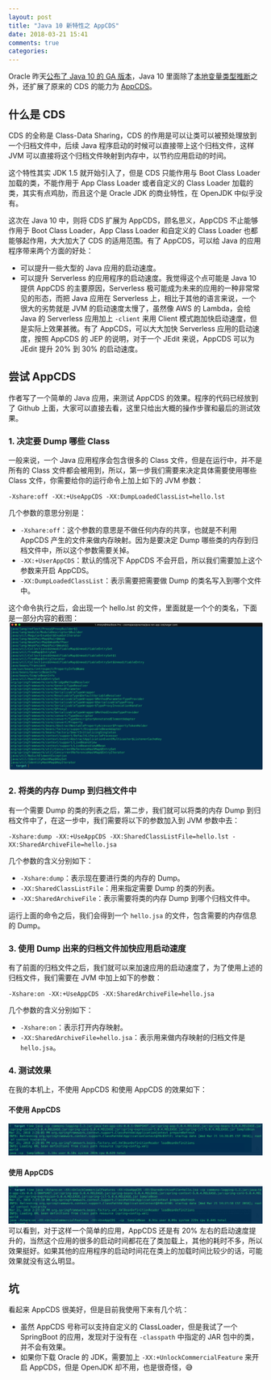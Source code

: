 ```yaml
---
layout: post
title: "Java 10 新特性之 AppCDS"
date: 2018-03-21 15:41
comments: true
categories: 
---
```


Oracle 昨天[公布了 Java 10 的 GA 版本](https://www.oracle.com/corporate/pressrelease/Java-10-032018.html)，Java 10 里面除了[本地变量类型推断](http://openjdk.java.net/jeps/286)之外，还扩展了原来的 CDS 的能力为 [AppCDS](http://openjdk.java.net/jeps/310)。

## 什么是 CDS
CDS 的全称是 Class-Data Sharing，CDS 的作用是可以让类可以被预处理放到一个归档文件中，后续 Java 程序启动的时候可以直接带上这个归档文件，这样  JVM 可以直接将这个归档文件映射到内存中，以节约应用启动的时间。

这个特性其实 JDK 1.5 就开始引入了，但是 CDS 只能作用与 Boot Class Loader 加载的类，不能作用于 App Class Loader 或者自定义的 Class Loader 加载的类，其实有点鸡肋，而且这个是 Oracle JDK 的商业特性，在 OpenJDK 中似乎没有。

这次在 Java 10 中，则将 CDS 扩展为 AppCDS，顾名思义，AppCDS 不止能够作用于 Boot Class Loader，App Class Loader 和自定义的 Class Loader 也都能够起作用，大大加大了 CDS 的适用范围。有了 AppCDS，可以给 Java 的应用程序带来两个方面的好处：

* 可以提升一些大型的 Java 应用的启动速度。
* 可以提升 Serverless 的应用程序的启动速度。我觉得这个点可能是 Java 10 提供 AppCDS 的主要原因，Serverless 极可能成为未来的应用的一种非常常见的形态，而把 Java 应用在 Serverless 上，相比于其他的语言来说，一个很大的劣势就是 JVM 的启动速度太慢了，虽然像 AWS 的 Lambda，会给 Java 的 Serverless 应用加上 `-client` 来用 Client 模式跑加快启动速度，但是实际上效果甚微。有了 AppCDS，可以大大加快 Serverless 应用的启动速度，按照 AppCDS 的 JEP 的说明，对于一个 JEdit 来说，AppCDS 可以为 JEdit 提升 20% 到 30% 的启动速度。

## 尝试 AppCDS
作者写了一个简单的 Java 应用，来测试 AppCDS 的效果。程序的代码已经放到了 Github 上面，大家可以直接去看，这里只给出大概的操作步骤和最后的测试效果。

### 1. 决定要 Dump 哪些 Class
一般来说，一个 Java 应用程序会包含很多的 Class 文件，但是在运行中，并不是所有的 Class 文件都会被用到，所以，第一步我们需要来决定具体需要使用哪些 Class 文件，你需要给你的运行命令上加上如下的 JVM 参数：

```
-Xshare:off -XX:+UseAppCDS -XX:DumpLoadedClassList=hello.lst
```

几个参数的意思分别是：
* `-Xshare:off`：这个参数的意思是不做任何内存的共享，也就是不利用 AppCDS 产生的文件来做内存映射。因为是要决定 Dump 哪些类的内存到归档文件中，所以这个参数需要关掉。
* `-XX:+UserAppCDS`：默认的情况下 AppCDS 不会开启，所以我们需要加上这个参数来开启 AppCDS。
* `-XX:DumpLoadedClassList`：表示需要把需要做 Dump 的类名写入到哪个文件中。

这个命令执行之后，会出现一个 hello.lst 的文件，里面就是一个个的类名，下面是一部分内容的截图：
![](/images/app_cds_dump_file_list.png)

### 2. 将类的内存 Dump 到归档文件中
有一个需要 Dump 的类的列表之后，第二步，我们就可以将类的内存 Dump 到归档文件中了，在这一步中，我们需要将以下的参数加入到 JVM 参数中去：

```
-Xshare:dump -XX:+UseAppCDS -XX:SharedClassListFile=hello.lst -XX:SharedArchiveFile=hello.jsa
```

几个参数的含义分别如下：

* `-Xshare:dump`：表示现在要进行类的内存的 Dump。
* `-XX:SharedClassListFile`：用来指定需要 Dump 的类的列表。
* `-XX:SharedArchiveFile`：表示需要将类的内存 Dump 到哪个归档文件中。

运行上面的命令之后，我们会得到一个 `hello.jsa` 的文件，包含需要的内存信息的 Dump。

### 3. 使用 Dump 出来的归档文件加快应用启动速度
有了前面的归档文件之后，我们就可以来加速应用的启动速度了，为了使用上述的归档文件，我们需要在 JVM 中加上如下的参数：

```
-Xshare:on -XX:+UseAppCDS -XX:SharedArchiveFile=hello.jsa
```

几个参数的含义分别如下：

* `-Xshare:on`：表示打开内存映射。
* `-XX:SharedArchiveFile=hello.jsa`：表示用来做内存映射的归档文件是 `hello.jsa`。

### 4. 测试效果
在我的本机上，不使用 AppCDS 和使用 AppCDS 的效果如下：

#### 不使用 AppCDS
![](/images/app_cds_disable.png)

#### 使用 AppCDS
![](/images/app_cds_enable.png)
可以看到，对于这样一个简单的应用，AppCDS 还是有 20% 左右的启动速度提升的，当然这个应用的很多的启动时间都花在了类加载上，其他的耗时不多，所以效果挺好。如果其他的应用程序的启动时间花在类上的加载时间比较少的话，可能效果就没有这么明显。

## 坑
看起来 AppCDS 很美好，但是目前我使用下来有几个坑：

* 虽然 AppCDS 号称可以支持自定义的 ClassLoader，但是我试了一个 SpringBoot 的应用，发现对于没有在 `-classpath` 中指定的 JAR 包中的类，并不会有效果。
* 如果你下载 Oracle 的 JDK，需要加上 `-XX:+UnlockCommercialFeature` 来开启 AppCDS，但是 OpenJDK 却不用，也是很奇怪，😅